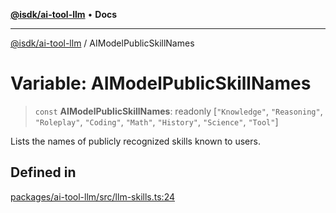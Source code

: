 [**@isdk/ai-tool-llm**](../README.md) • **Docs**

***

[@isdk/ai-tool-llm](../globals.md) / AIModelPublicSkillNames

# Variable: AIModelPublicSkillNames

> `const` **AIModelPublicSkillNames**: readonly [`"Knowledge"`, `"Reasoning"`, `"Roleplay"`, `"Coding"`, `"Math"`, `"History"`, `"Science"`, `"Tool"`]

Lists the names of publicly recognized skills known to users.

## Defined in

[packages/ai-tool-llm/src/llm-skills.ts:24](https://github.com/isdk/ai-tool-llm.js/blob/6dca0b043de83937d92e2b5f936238ef46f7ef86/src/llm-skills.ts#L24)

